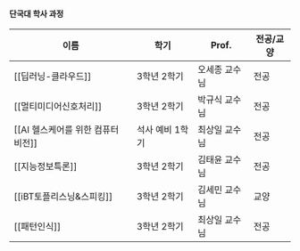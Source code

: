   
#### 단국대 학사 과정
|이름|학기|Prof.|전공/교양|
|---|---|---|---|
|[[딥러닝-클라우드]]|3학년 2학기|오세종 교수님|전공|
|[[멀티미디어신호처리]]|3학년 2학기|박규식 교수님|전공|
|[[AI 헬스케어를 위한 컴퓨터 비전]]|석사 예비 1학기|최상일 교수님|전공|
|[[지능정보특론]]|3학년 2학기|김태윤 교수님|전공|
|[[iBT토플리스닝&스피킹]]|3학년 2학기|김세민 교수님|교양|
|[[패턴인식]]|3학년 2학기|최상일 교수님|전공|